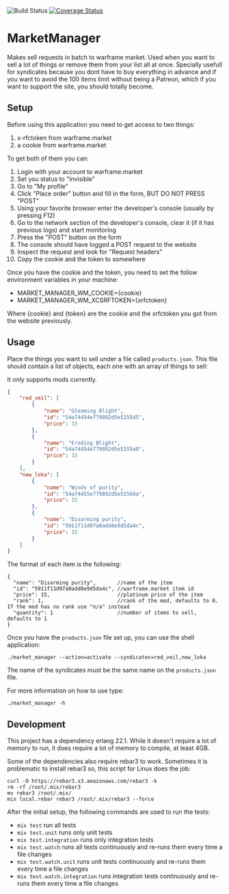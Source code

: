 ![Build Status](https://github.com/Fl4m3Ph03n1x/market_manager/workflows/build/badge.svg?branch=master) [![Coverage Status](https://coveralls.io/repos/github/Fl4m3Ph03n1x/market_manager/badge.svg?branch=master)](https://coveralls.io/github/Fl4m3Ph03n1x/market_manager?branch=master)

# MarketManager

Makes sell requests in batch to warframe market.
Used when you want to sell a lot of things or remove them from your list all at
once. Specially usefull for syndicates because you dont have to buy everything
in advance and if you want to avoid the 100 items limit without being a Patreon,
which if you want to support the site, you should totally become.

## Setup

Before using this application you need to get access to two things:
1. x-rfctoken from warframe.market
2. a cookie from warframe.market

To get both of them you can:
1. Login with your account to warframe.market
2. Set you status to "Invisible"
3. Go to "My profile"
4. Click "Place order" button and fill in the form, BUT DO NOT PRESS "POST"
5. Using your favorite browser enter the developer's console (usually by pressing F12)
6. Go to the network section of the developer's console, clear it (if it has previous logs) and start monitoring
7. Press the "POST" button on the form
8. The console should have logged a POST request to the website
9. Inspect the request and look for "Request headers"
10. Copy the cookie and the token to somewhere

Once you have the cookie and the token, you need to set the follow environment variables in your machine:
- MARKET_MANAGER_WM_COOKIE={cookie}
- MARKET_MANAGER_WM_XCSRFTOKEN={xrfctoken}

Where {cookie} and {token} are the cookie and the xrfctoken you got from the website previously.

## Usage

Place the things you want to sell under a file called `products.json`. This file
should contain a list of objects, each one with an array of things to sell:

It only supports mods currently.

```json
{
    "red_veil": [
        {
            "name": "Gleaming Blight",
            "id": "54a74454e779892d5e5155d5",
            "price": 15
        },
        {
            "name": "Eroding Blight",
            "id": "54a74454e779892d5e5155a0",
            "price": 15
        }
    ],
    "new_loka": [
        {
            "name": "Winds of purity",
            "id": "54a74455e779892d5e51569a",
            "price": 15
        },
        {
            "name": "Disarming purity",
            "id": "5911f11d97a0add8e9d5da4c",
            "price": 15
        }
    ]
}
```

The format of each item is the following:

```
{
  "name": "Disarming purity",       //name of the item
  "id": "5911f11d97a0add8e9d5da4c", //warframe.market item id
  "price": 15,                      //platinum price of the item
  "rank": 1,                        //rank of the mod, defaults to 0. If the mod has no rank use "n/a" instead
  "quantity": 1                     //number of items to sell, defaults to 1
}
```

Once you have the `products.json` file set up, you can use the shell application:

```
./market_manager --action=activate --syndicates=red_veil,new_loka
```

The name of the syndicates must be the same name on the `products.json` file.

For more information on how to use type:

```
./market_manager -h
```

## Development

This project has a dependency erlang 22.1. While it doesn't require a lot of memory to run, it does require a lot of memory to compile, at least 4GB.

Some of the dependencies also require rebar3 to work. Sometimes it is problematic to install rebar3 so, this script for Linux does the job:

```
curl -O https://rebar3.s3.amazonaws.com/rebar3 -k
rm -rf /root/.mix/rebar3
mv rebar3 /root/.mix/
mix local.rebar rebar3 /root/.mix/rebar3 --force
```

After the initial setup, the following commands are used to run the tests:
- `mix test` run all tests
- `mix test.unit` runs only unit tests
- `mix test.integration` runs only integration tests
- `mix test.watch` runs all tests continuously and re-runs them every time a file changes
- `mix test.watch.unit` runs unit tests continuously and re-runs them every time a file changes
- `mix test.watch.integration` runs integration tests continuously and re-runs them every time a file changes
